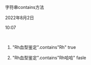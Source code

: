 字符串contains方法

2022年8月2日

10:07

 

1.  "Rh血型鉴定".contains"Rh" true

2.  "Rh血型鉴定".contains"Rh哈哈" fasle
